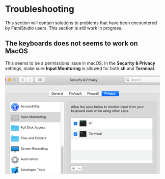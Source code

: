 # Troubleshooting

This section will contain solutions to problems that have been encountered by FamiStudio users. This section is still work in progress.

## The keyboards does not seems to work on MacOS

This seems to be a permissions issue in macOS. In the **Security & Privacy** settings, make sure **Input Monitoring** is allowed for both **sh** and **Terminal**. 

![](images/InputMacOs.png#center)
